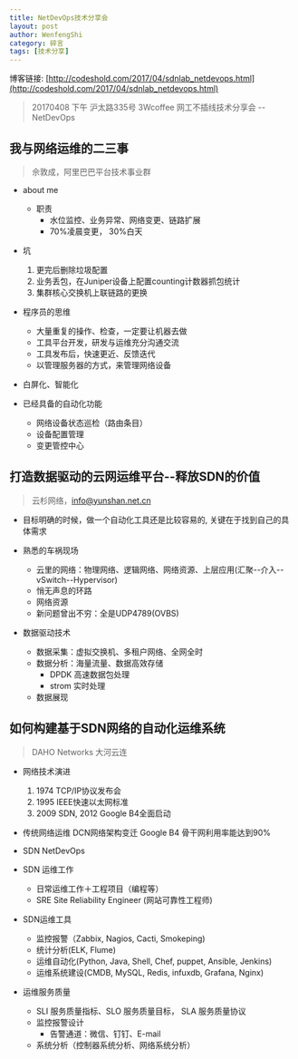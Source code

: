 ```yaml
---
title: NetDevOps技术分享会
layout: post
author: WenfengShi
category: 碎言
tags: [技术分享]
---
```

博客链接: [http://codeshold.com/2017/04/sdnlab_netdevops.html](http://codeshold.com/2017/04/sdnlab_netdevops.html)

> 20170408 下午 沪太路335号 3Wcoffee
> 网工不插线技术分享会 -- NetDevOps


## 我与网络运维的二三事

> 佘敦成，阿里巴巴平台技术事业群

- about me
    - 职责
        - 水位监控、业务异常、网络变更、链路扩展
        - 70%凌晨变更， 30%白天
- 坑
    1. 更完后删除垃圾配置
    2. 业务丢包，在Juniper设备上配置counting计数器抓包统计
    3. 集群核心交换机上联链路的更换

- 程序员的思维
    - 大量重复的操作、检查，一定要让机器去做
    - 工具平台开发，研发与运维充分沟通交流
    - 工具发布后，快速更近、反馈迭代
    - 以管理服务器的方式，来管理网络设备

- 白屏化、智能化

- 已经具备的自动化功能
    - 网络设备状态巡检（路由条目）
    - 设备配置管理
    - 变更管控中心


## 打造数据驱动的云网运维平台--释放SDN的价值

> 云杉网络，info@yunshan.net.cn

- 目标明确的时候，做一个自动化工具还是比较容易的, 关键在于找到自己的具体需求

- 熟悉的车祸现场
    - 云里的网络：物理网络、逻辑网络、网络资源、上层应用(汇聚--介入--vSwitch--Hypervisor)
    - 悄无声息的环路 
    - 网络资源
    - 新问题曾出不穷：全是UDP4789(OVBS)

- 数据驱动技术
    - 数据采集：虚拟交换机、多租户网络、全网全时
    - 数据分析：海量流量、数据高效存储
        - DPDK 高速数据包处理
        - strom 实时处理
    - 数据展现


## 如何构建基于SDN网络的自动化运维系统

> DAHO Networks 大河云连

- 网络技术演进
    1. 1974 TCP/IP协议发布会
    2. 1995 IEEE快速以太网标准
    3. 2009 SDN, 2012 Google B4全面启动

- 传统网络运维
DCN网络架构变迁
Google B4 骨干网利用率能达到90%

- SDN NetDevOps

- SDN 运维工作
    - 日常运维工作＋工程项目（编程等）
    - SRE Site Reliability Engineer (网站可靠性工程师)

- SDN运维工具
    - 监控报警（Zabbix, Nagios, Cacti, Smokeping)
    - 统计分析(ELK, Flume)
    - 运维自动化(Python, Java, Shell, Chef, puppet, Ansible, Jenkins)
    - 运维系统建设(CMDB, MySQL, Redis, infuxdb, Grafana, Nginx)

- 运维服务质量
    - SLI 服务质量指标、SLO 服务质量目标， SLA 服务质量协议
    - 监控报警设计
        - 告警通道：微信、钉钉、E-mail
    - 系统分析（控制器系统分析、网络系统分析）
